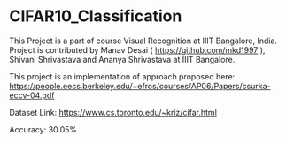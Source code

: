 # CIFAR10_Classification

This Project is a part of course Visual Recognition at IIIT Bangalore, India. Project is contributed by Manav Desai ( https://github.com/mkd1997 ), Shivani Shrivastava and Ananya Shrivastava at IIIT Bangalore.

This project is an implementation of approach proposed here: https://people.eecs.berkeley.edu/~efros/courses/AP06/Papers/csurka-eccv-04.pdf

Dataset Link: https://www.cs.toronto.edu/~kriz/cifar.html

Accuracy: 30.05%
